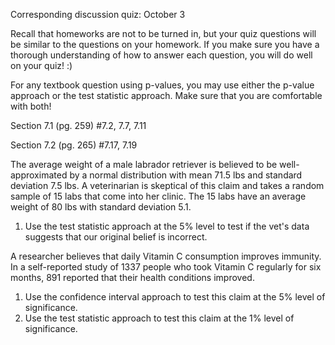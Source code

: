 Corresponding discussion quiz: October 3

Recall that homeworks are not to be turned in, but your quiz questions will be similar to the questions on your homework. If you make sure you have a thorough understanding of how to answer each question, you will do well on your quiz! :)

For any textbook question using p-values, you may use either the p-value approach or the test statistic approach. Make sure that you are comfortable with both! 

Section 7.1 (pg. 259) #7.2, 7.7, 7.11

Section 7.2 (pg. 265) #7.17, 7.19

The average weight of a male labrador retriever is believed to be well-approximated by a normal distribution with mean 71.5 lbs and standard deviation 7.5 lbs. A veterinarian is skeptical of this claim and takes a random sample of 15 labs that come into her clinic. The 15 labs have an average weight of 80 lbs with standard deviation 5.1. 

1) Use the test statistic approach at the 5% level to test if the vet's data suggests that our original belief is incorrect. 

A researcher believes that daily Vitamin C consumption improves immunity. In a self-reported study of 1337 people who took Vitamin C regularly for six months, 891 reported that their health conditions improved. 

1) Use the confidence interval approach to test this claim at the 5% level of significance.
2) Use the test statistic approach to test this claim at the 1% level of significance.

